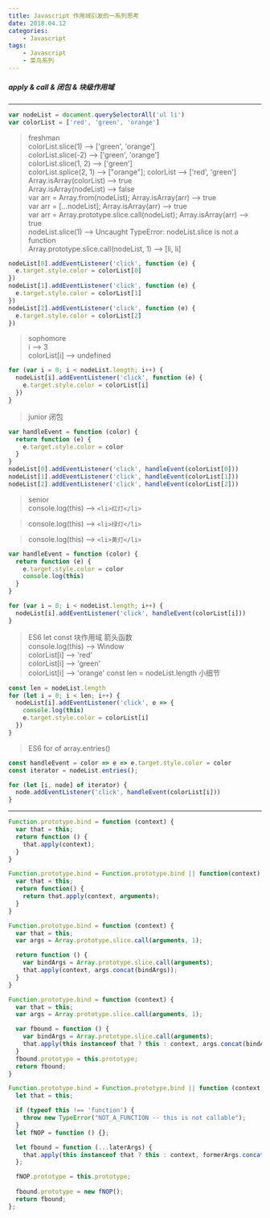 ```yaml
---
title: Javascript 作用域引发的一系列思考
date: 2018.04.12
categories: 
    - Javascript
tags:
    - Javascript
    - 菜鸟系列
---
```

##### apply & call & 闭包 & 块级作用域
-----------------------------
``` javascript
var nodeList = document.querySelectorAll('ul li')
var colorList = ['red', 'green', 'orange']
```

> freshman  
> colorList.slice(1) --> ['green', 'orange']  
> colorList.slice(-2) --> ['green', 'orange']  
> colorList.slice(1, 2) --> ['green']  
> colorList.splice(2, 1) --> ["orange"]; colorList --> ['red', 'green']  
> Array.isArray(colorList) --> true  
> Array.isArray(nodeList) --> false  
> var arr = Array.from(nodeList); Array.isArray(arr) --> true  
> var arr = [...nodeList]; Array.isArray(arr) --> true  
> var arr = Array.prototype.slice.call(nodeList); Array.isArray(arr) --> true  
> nodeList.slice(1) --> Uncaught TypeError: nodeList.slice is not a function  
> Array.prototype.slice.call(nodeList, 1) --> [li, li]  

``` javascript
nodeList[0].addEventListener('click', function (e) {
  e.target.style.color = colorList[0]
})
nodeList[1].addEventListener('click', function (e) {
  e.target.style.color = colorList[1]
})
nodeList[2].addEventListener('click', function (e) {
  e.target.style.color = colorList[2]
})
```

> sophomore  
> i --> 3  
> colorList[i] --> undefined  

``` javascript
for (var i = 0; i < nodeList.length; i++) {
  nodeList[i].addEventListener('click', function (e) {
    e.target.style.color = colorList[i]
  })
}
```

> junior
> 闭包 

``` javascript
var handleEvent = function (color) {
  return function (e) {
    e.target.style.color = color
  }
}
nodeList[0].addEventListener('click', handleEvent(colorList[0]))
nodeList[1].addEventListener('click', handleEvent(colorList[1]))
nodeList[2].addEventListener('click', handleEvent(colorList[2]))
```

> senior  
> console.log(this) --> ```<li>红灯</li>```

> console.log(this) --> ```<li>绿灯</li>```  

> console.log(this) --> ```<li>黄灯</li>```

``` javascript
var handleEvent = function (color) {
  return function (e) {
    e.target.style.color = color
    console.log(this)
  }
}

for (var i = 0; i < nodeList.length; i++) {
  nodeList[i].addEventListener('click', handleEvent(colorList[i]))
}
```

> ES6 let const 块作用域 箭头函数  
> console.log(this) --> Window  
> colorList[i] --> 'red'  
> colorList[i] --> 'green'  
> colorList[i] --> 'orange'
> const len = nodeList.length 小细节

``` javascript
const len = nodeList.length
for (let i = 0; i < len; i++) {
  nodeList[i].addEventListener('click', e => {
    console.log(this)
    e.target.style.color = colorList[i]
  })
}
```

> ES6 for of array.entries()

``` javascript
const handleEvent = color => e => e.target.style.color = color
const iterator = nodeList.entries();

for (let [i, node] of iterator) {
  node.addEventListener('click', handleEvent(colorList[i]))
}
```
-------------------------
``` javascript
Function.prototype.bind = function (context) {
  var that = this;
  return function () {
    that.apply(context);
  }
}
```

``` javascript
Function.prototype.bind = Function.prototype.bind || function(context) {
  var that = this;
  return function() {
    return that.apply(context, arguments);
  }
}
```

``` javascript
Function.prototype.bind = function (context) {
  var that = this;
  var args = Array.prototype.slice.call(arguments, 1);

  return function () {
    var bindArgs = Array.prototype.slice.call(arguments);
    that.apply(context, args.concat(bindArgs));
  }
}
```

``` javascript
Function.prototype.bind = function (context) {
  var that = this;
  var args = Array.prototype.slice.call(arguments, 1);

  var fbound = function () {
    var bindArgs = Array.prototype.slice.call(arguments);
    that.apply(this instanceof that ? this : context, args.concat(bindArgs));
  }
  fbound.prototype = this.prototype;
  return fbound;
}
```

``` javascript
Function.prototype.bind = Function.prototype.bind || function (context, ...formerArgs) {
  let that = this;

  if (typeof this !== 'function') {
    throw new TypeError("NOT_A_FUNCTION -- this is not callable");
  }
  let fNOP = function () {}; 

  let fbound = function (...laterArgs) {
    that.apply(this instanceof that ? this : context, formerArgs.concat(laterArgs));
  };

  fNOP.prototype = this.prototype;
    
  fbound.prototype = new fNOP();
  return fbound;
};
```